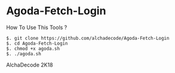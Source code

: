 # Agoda-Fetch-Login

How To Use This Tools ?

```
$. git clone https://github.com/alchadecode/Agoda-Fetch-Login
$. cd Agoda-Fetch-Login
$. chmod +x agoda.sh
$. ./agoda.sh
```

AlchaDecode 2K18


